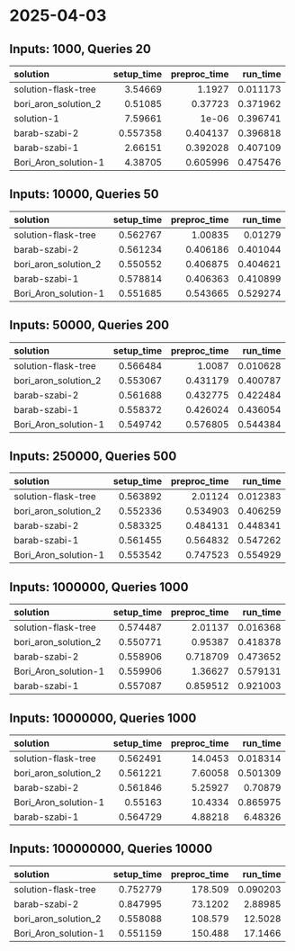 # 2025-04-03

## Inputs: 1000, Queries 20

| solution             |   setup_time |   preproc_time |   run_time |
|:---------------------|-------------:|---------------:|-----------:|
| solution-flask-tree  |     3.54669  |       1.1927   |   0.011173 |
| bori_aron_solution_2 |     0.51085  |       0.37723  |   0.371962 |
| solution-1           |     7.59661  |       1e-06    |   0.396741 |
| barab-szabi-2        |     0.557358 |       0.404137 |   0.396818 |
| barab-szabi-1        |     2.66151  |       0.392028 |   0.407109 |
| Bori_Aron_solution-1 |     4.38705  |       0.605996 |   0.475476 |

## Inputs: 10000, Queries 50

| solution             |   setup_time |   preproc_time |   run_time |
|:---------------------|-------------:|---------------:|-----------:|
| solution-flask-tree  |     0.562767 |       1.00835  |   0.01279  |
| barab-szabi-2        |     0.561234 |       0.406186 |   0.401044 |
| bori_aron_solution_2 |     0.550552 |       0.406875 |   0.404621 |
| barab-szabi-1        |     0.578814 |       0.406363 |   0.410899 |
| Bori_Aron_solution-1 |     0.551685 |       0.543665 |   0.529274 |

## Inputs: 50000, Queries 200

| solution             |   setup_time |   preproc_time |   run_time |
|:---------------------|-------------:|---------------:|-----------:|
| solution-flask-tree  |     0.566484 |       1.0087   |   0.010628 |
| bori_aron_solution_2 |     0.553067 |       0.431179 |   0.400787 |
| barab-szabi-2        |     0.561688 |       0.432775 |   0.422484 |
| barab-szabi-1        |     0.558372 |       0.426024 |   0.436054 |
| Bori_Aron_solution-1 |     0.549742 |       0.576805 |   0.544384 |

## Inputs: 250000, Queries 500

| solution             |   setup_time |   preproc_time |   run_time |
|:---------------------|-------------:|---------------:|-----------:|
| solution-flask-tree  |     0.563892 |       2.01124  |   0.012383 |
| bori_aron_solution_2 |     0.552336 |       0.534903 |   0.406259 |
| barab-szabi-2        |     0.583325 |       0.484131 |   0.448341 |
| barab-szabi-1        |     0.561455 |       0.564832 |   0.547262 |
| Bori_Aron_solution-1 |     0.553542 |       0.747523 |   0.554929 |

## Inputs: 1000000, Queries 1000

| solution             |   setup_time |   preproc_time |   run_time |
|:---------------------|-------------:|---------------:|-----------:|
| solution-flask-tree  |     0.574487 |       2.01137  |   0.016368 |
| bori_aron_solution_2 |     0.550771 |       0.95387  |   0.418378 |
| barab-szabi-2        |     0.558906 |       0.718709 |   0.473652 |
| Bori_Aron_solution-1 |     0.559906 |       1.36627  |   0.579131 |
| barab-szabi-1        |     0.557087 |       0.859512 |   0.921003 |

## Inputs: 10000000, Queries 1000

| solution             |   setup_time |   preproc_time |   run_time |
|:---------------------|-------------:|---------------:|-----------:|
| solution-flask-tree  |     0.562491 |       14.0453  |   0.018314 |
| bori_aron_solution_2 |     0.561221 |        7.60058 |   0.501309 |
| barab-szabi-2        |     0.561846 |        5.25927 |   0.70879  |
| Bori_Aron_solution-1 |     0.55163  |       10.4334  |   0.865975 |
| barab-szabi-1        |     0.564729 |        4.88218 |   6.48326  |

## Inputs: 100000000, Queries 10000

| solution             |   setup_time |   preproc_time |   run_time |
|:---------------------|-------------:|---------------:|-----------:|
| solution-flask-tree  |     0.752779 |       178.509  |   0.090203 |
| barab-szabi-2        |     0.847995 |        73.1202 |   2.88985  |
| bori_aron_solution_2 |     0.558088 |       108.579  |  12.5028   |
| Bori_Aron_solution-1 |     0.551159 |       150.488  |  17.1466   |